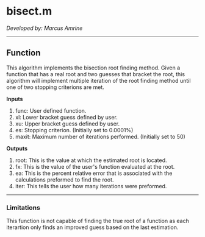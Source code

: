 # bisect.m

*Developed by: Marcus Amrine*

---

## Function

This algorithm implements the bisection root finding method. Given a function that has a real root and two guesses that bracket the root, this algorithm will implement multiple iteration of the root finding method until one of two stopping criterions are met.

**Inputs**
  1. func: User defined function.
  2. xl: Lower bracket guess defined by user.
  3. xu: Upper bracket guess defined by user.
  4. es: Stopping criterion. (Initially set to 0.0001%)
  5. maxit: Maximum number of iterations performed. (Initially set to 50)
  
**Outputs**
  1. root: This is the value at which the estimated root is located.
  2. fx: This is the value of the user's function evaluated at the root.
  3. ea: This is the percent relative error that is associated with the calculations preformed to find the root.
  4. iter: This tells the user how many iterations were preformed.
  
---
  
### Limitations

This function is not capable of finding the true root of a function as each iterartion only finds an improved guess based on the last estimation.
